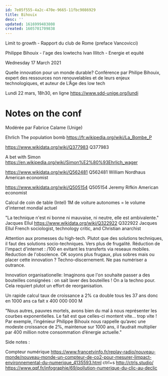 ```yaml
---
id: 7e05f555-4a2c-470e-9665-11fbc9086929
title: Bihouix
desc: ''
updated: 1616999483808
created: 1605701709838
---
```


Limit to growth - Rapport du club de Rome (preface Vancovicci)

Philippe Bihouix - l'age des lowtechs
Ivan Illitch - Energie et equité

Wednesday 17 March 2021

Quelle innovation pour un monde durable?
Conférence par Philipe Bihouix, expert des ressources non renouvelables et de leurs enjeux technologiques, et auteur de L’Âge des low tech
 
Lundi 22 mars, 18h30, en ligne
https://www.sdd-unige.org/lundi

# Notes on the conf 

Modérée par Fabrice Calame (Unige)


Ehrlich The population bomb
https://fr.wikipedia.org/wiki/La_Bombe_P

https://www.wikidata.org/wiki/Q377983 Q377983

A bet with Simon https://en.wikipedia.org/wiki/Simon%E2%80%93Ehrlich_wager

https://www.wikidata.org/wiki/Q562481 Q562481 William Nordhaus American economist

https://www.wikidata.org/wiki/Q505154 Q505154 Jeremy Rifkin American economist

Calcul de coin de table (Intel)
1M de voiture autonomes = le volume d'internet mondial actuel

"La technique n'est ni bonne ni mauvaise, ni neutre, elle est ambivalente." Jacques Ellul
https://www.wikidata.org/wiki/Q322922 Q322922 Jacques Ellul French sociologist, technology critic, and Christian anarchist

Attention aux promesses du high-tech. Plutot que des solutions techniques, il faut des solutions socio-techniques. 
Vers plus de frugalité. Réduction de l'impact d'internet : /100 en evitant les transferts via reseaux mobiles.
Reduction de l'obsolence. OK soyons plus frugaux, plus sobres mais ou placer cette innovation ? Techno-discernement. Ne pas numériser a outrance.

Innovation organisationelle:
Imaginons que l'on souhaite passer a des bouteilles consignées : on sait laver des bouteilles ! On a la techno pour. Cela requiert plutot un effort de reorganisation.

Un rapide calcul taux de croissance a 2% ca double tous les 37 ans donc en  1000 ans ca fait x 400 000 000 M

"Nous autres, pauvres mortels, avons bien du mal à nous représenter les courbes exponentielles. Le fait est que celles-ci montent vite… trop vite ! Par exemple, l’ingénieur Philippe Bihouix nous rappelle qu’avec une modeste croissance de 2%, maintenue sur 1000 ans, il faudrait multiplier par 400 million notre consommation d’énergie actuelle."

Side notes : 

Compteur numérique
https://www.francetvinfo.fr/replay-radio/nouveau-monde/nouveau-monde-un-compteur-de-co2-pour-mesurer-limpact-environnemental-du-numerique_4135593.html
ctrl+s http://ctrls.studio/
https://www.qqf.fr/infographie/69/pollution-numerique-du-clic-au-declic
